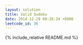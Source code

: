 ```yaml
---
layout: solution
title: Valid Sudoku
date: 2014-12-29 00:26:24 +0800
leetcode_id: 36
---
```

{% include_relative README.md %}
